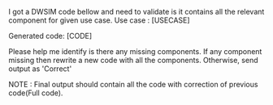 I got a DWSIM code bellow and need to validate is it contains all the relevant component for given use case. 
Use case : 
[USECASE]

Generated code: 
[CODE]

Please help me identify is there any missing components. If any component missing then rewrite a new code with all the components.
Otherwise, send output as 'Correct'

NOTE : Final output should contain all the code with correction of previous code(Full code). 
